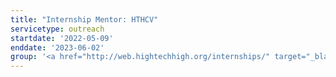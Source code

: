 ```yaml
---
title: "Internship Mentor: HTHCV"
servicetype: outreach
startdate: '2022-05-09'
enddate: '2023-06-02'
group: '<a href="http://web.hightechhigh.org/internships/" target="_blank">Internship Program</a>, <a href="https://www.hightechhigh.org/hthcv/" target="_blank">High Tech High Chula Vista (HTHCV)</a>'
---
```

